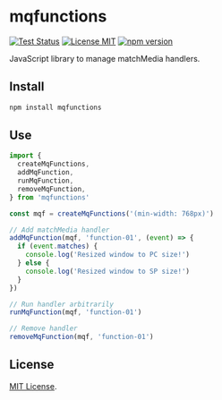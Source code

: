 # mqfunctions

[![Test Status](https://github.com/kimulaco/mqfunctions/workflows/Test/badge.svg)](https://github.com/kimulaco/mqfunctions/actions)
[![License MIT](https://img.shields.io/badge/License-MIT-green.svg)](https://opensource.org/licenses/MIT)
[![npm version](https://badge.fury.io/js/mqfunctions.svg)](https://badge.fury.io/js/mqfunctions)

JavaScript library to manage matchMedia handlers.

## Install

```bash
npm install mqfunctions
```

## Use

```js
import {
  createMqFunctions,
  addMqFunction,
  runMqFunction,
  removeMqFunction,
} from 'mqfunctions'

const mqf = createMqFunctions('(min-width: 768px)')

// Add matchMedia handler
addMqFunction(mqf, 'function-01', (event) => {
  if (event.matches) {
    console.log('Resized window to PC size!')
  } else {
    console.log('Resized window to SP size!')
  }
})

// Run handler arbitrarily
runMqFunction(mqf, 'function-01')

// Remove handler
removeMqFunction(mqf, 'function-01')
```

## License

[MIT License](LICENSE).
